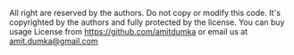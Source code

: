 All right are reserved by the authors.
Do not copy or modify this code. 
It's copyrighted by the authors and fully protected by the license.
You can buy usage License from https://github.com/amitdumka
or email us at amit.dumka@gmail.com
